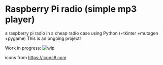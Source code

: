 # Raspberry Pi radio (simple mp3 player)
a raspberry pi radio in a cheap radio case using Python (+tkinter +mutagen +pygame)
This is an ongoing project!

Work in progress:
![wip](https://www.harriahola.com/git_images/python_radio.jpg "Work in progress")


icons from https://icons8.com
